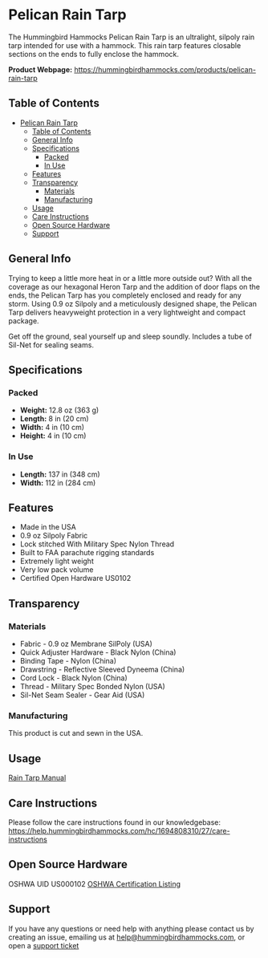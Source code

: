 # Pelican Rain Tarp

The Hummingbird Hammocks Pelican Rain Tarp is an ultralight, silpoly rain tarp intended for use with a hammock. This rain tarp features closable sections on the ends to fully enclose the hammock.

**Product Webpage:**
https://hummingbirdhammocks.com/products/pelican-rain-tarp

## Table of Contents

- [Pelican Rain Tarp](#pelican-rain-tarp)
  - [Table of Contents](#table-of-contents)
  - [General Info](#general-info)
  - [Specifications](#specifications)
    - [Packed](#packed)
    - [In Use](#in-use)
  - [Features](#features)
  - [Transparency](#transparency)
    - [Materials](#materials)
    - [Manufacturing](#manufacturing)
  - [Usage](#usage)
  - [Care Instructions](#care-instructions)
  - [Open Source Hardware](#open-source-hardware)
  - [Support](#support)

## General Info

Trying to keep a little more heat in or a little more outside out? With all the coverage as our hexagonal Heron Tarp and the addition of door flaps on the ends, the Pelican Tarp has you completely enclosed and ready for any storm. Using 0.9 oz Silpoly and a meticulously designed shape, the Pelican Tarp delivers heavyweight protection in a very lightweight and compact package.

Get off the ground, seal yourself up and sleep soundly. Includes a tube of Sil-Net for sealing seams.

## Specifications

### Packed

- **Weight:** 12.8 oz (363 g)
- **Length:** 8 in (20 cm)
- **Width:** 4 in (10 cm)
- **Height:** 4 in (10 cm)

### In Use

- **Length:** 137 in (348 cm)
- **Width:** 112 in (284 cm)

## Features

- Made in the USA
- 0.9 oz Silpoly Fabric
- Lock stitched With Military Spec Nylon Thread
- Built to FAA parachute rigging standards
- Extremely light weight
- Very low pack volume
- Certified Open Hardware US0102

## Transparency

### Materials

- Fabric - 0.9 oz Membrane SilPoly (USA)
- Quick Adjuster Hardware - Black Nylon (China)
- Binding Tape - Nylon (China)
- Drawstring - Reflective Sleeved Dyneema (China)
- Cord Lock - Black Nylon (China)
- Thread - Military Spec Bonded Nylon (USA)
- Sil-Net Seam Sealer - Gear Aid (USA)

### Manufacturing

This product is cut and sewn in the USA.

## Usage

[Rain Tarp Manual](../Manual/README.md)

## Care Instructions

Please follow the care instructions found in our knowledgebase:
https://help.hummingbirdhammocks.com/hc/1694808310/27/care-instructions

## Open Source Hardware

OSHWA UID US000102
[OSHWA Certification Listing](https://certification.oshwa.org/us000102.html)

## Support

If you have any questions or need help with anything please contact us by creating an issue, emailing us at [help@hummingbirdhammocks.com](mailto:help@hummingbirdhammocks.com), or open a [support ticket](https://help.hummingbirdhammocks.com/help/1694808310)
